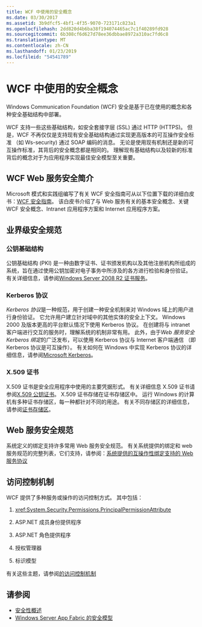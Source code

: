 ```yaml
---
title: WCF 中使用的安全概念
ms.date: 03/30/2017
ms.assetid: 3b9dfcf5-4bf1-4f35-9070-723171c823a1
ms.openlocfilehash: 2dd820d4b6ba38f194074465ac7c1f40289fd928
ms.sourcegitcommit: 6b308cf6d627d78ee36dbbae8972a310ac7fd6c8
ms.translationtype: MT
ms.contentlocale: zh-CN
ms.lasthandoff: 01/23/2019
ms.locfileid: "54541789"
---
```

# <a name="security-concepts-used-in-wcf"></a>WCF 中使用的安全概念
Windows Communication Foundation (WCF) 安全是基于已在使用的概念和各种安全基础结构中部署。  
  
 WCF 支持一些这些基础结构，如安全套接字层 (SSL) 通过 HTTP (HTTPS)。 但是，WCF 不再仅仅是支持现有安全基础结构通过实现更高版本的可互操作安全标准 （如 Ws-security) 通过 SOAP 编码的消息。 无论是使用现有机制还是新的可互操作标准，其背后的安全概念都是相同的。 理解现有基础结构以及较新的标准背后的概念对于为应用程序实现最佳安全模型至关重要。  
  
## <a name="introduction-to-security-for-wcf-web-services"></a>WCF Web 服务安全简介  
 Microsoft 模式和实践组编写了有关 WCF 安全指南可从以下位置下载的详细白皮书：[WCF 安全指南](https://go.microsoft.com/fwlink/?LinkId=210210)。 该白皮书介绍了与 Web 服务有关的基本安全概念、关键 WCF 安全概念、Intranet 应用程序方案和 Internet 应用程序方案。  
  
## <a name="industry-wide-security-specifications"></a>业界级安全规范  
  
### <a name="public-key-infrastructure"></a>公钥基础结构  
 公钥基础结构 (PKI) 是一种由数字证书、证书颁发机构以及其他注册机构所组成的系统，旨在通过使用公钥加密对电子事务中所涉及的各方进行检验和身份验证。 有关详细信息，请参阅[Windows Server 2008 R2 证书服务](https://go.microsoft.com/fwlink/?LinkId=210211)。  
  
### <a name="kerberos-protocol"></a>Kerberos 协议  
 *Kerberos 协议*是一种规范，用于创建一种安全机制来对 Windows 域上的用户进行身份验证。 它允许用户建立针对域中的其他实体的安全上下文。 Windows 2000 及版本更高的平台默认情况下使用 Kerberos 协议。 在创建将与 intranet 客户端进行交互的服务时，理解系统的机制非常有用。 此外，由于*Web 服务安全 Kerberos 绑定*的广泛发布，可以使用 Kerberos 协议与 Internet 客户端通信 （即 Kerberos 协议是可互操作）。 有关如何在 Windows 中实现 Kerberos 协议的详细信息，请参阅[Microsoft Kerberos](https://go.microsoft.com/fwlink/?LinkId=210212)。  
  
### <a name="x509-certificates"></a>X.509 证书  
 X.509 证书是安全应用程序中使用的主要凭据形式。 有关详细信息 X.509 证书请参阅[X.509 公钥证书](https://go.microsoft.com/fwlink/?LinkId=210213)。 X.509 证书存储在证书存储区中。 运行 Windows 的计算机有多种证书存储区，每一种都针对不同的用途。 有关不同存储区的详细信息，请参阅[证书存储区](https://go.microsoft.com/fwlink/?LinkID=87787)。  
  
## <a name="web-services-security-specifications"></a>Web 服务安全规范  
 系统定义的绑定支持许多常用 Web 服务安全规范。 有关系统提供的绑定和 web 服务规范的完整列表，它们支持，请参阅：[系统提供的互操作性绑定支持的 Web 服务协议](../../../../docs/framework/wcf/feature-details/web-services-protocols-supported-by-system-provided-interoperability-bindings.md)  
  
## <a name="access-control-mechanisms"></a>访问控制机制  
 WCF 提供了多种服务或操作的访问控制方式。 其中包括：  
  
1.  <xref:System.Security.Permissions.PrincipalPermissionAttribute>  
  
2.  ASP.NET 成员身份提供程序  
  
3.  ASP.NET 角色提供程序  
  
4.  授权管理器  
  
5.  标识模型  
  
 有关这些主题，请参阅[的访问控制机制](../../../../docs/framework/wcf/feature-details/access-control-mechanisms.md)  
  
## <a name="see-also"></a>请参阅
- [安全性概述](../../../../docs/framework/wcf/feature-details/security-overview.md)
- [Windows Server App Fabric 的安全模型](https://go.microsoft.com/fwlink/?LinkID=201279&clcid=0x409)
